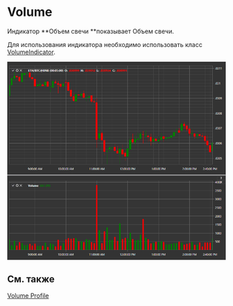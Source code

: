 # Volume

Индикатор **Объем свечи **показывает Объем свечи. 

Для использования индикатора необходимо использовать класс [VolumeIndicator](../api/StockSharp.Algo.Indicators.VolumeIndicator.html). 

![IndicatorVolumeIndicator](../images/IndicatorVolumeIndicator.png)

## См. также

[Volume Profile](IndicatorVolumeProfileIndicator.md)
